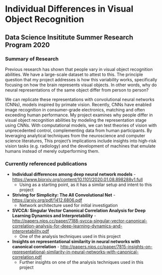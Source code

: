 # Individual Differences in Visual Object Recognition

## Data Science Insititute Summer Research Program 2020

### Summary of Research
Previous research has shown that people vary in visual object recognition abilities. We have a large-scale dataset to attest to this. The principle question that my project addresses is how this variability works, specifically focusing on how the brain represents visual objects. In other words, why do neural representations of the same object differ from person to person?

We can replicate these representations with convolutional neural networks (CNNs), models inspired by primate vision. Recently, CNNs have enabled image recognition in consumer-grade electronics, matching and often exceeding human performance. My project examines why people differ in visual object recognition abilities by modeling the representation stage using CNNs. With computational models, we can test theories of vision with unprecedented control, complementing data from human participants. By leveraging analytical techniques from the neuroscience and computer science literatures, This project’s implications include insights into high-risk vision tasks (e.g. radiology) and the development of machines that emulate humans instead of merely outperforming them.

### Currently referenced publications
- **Individual differences among deep neural network models** - 
  https://www.biorxiv.org/content/10.1101/2020.01.08.898288v1.full
  - Using as a starting point, as it has a similar setup and intent to this project
- **Striving for Simplicity: The All Convolutional Net** - 
  https://arxiv.org/pdf/1412.6806.pdf
  - Network architecture used for initial investigation
- **SVCCA: Singular Vector Canonical Correlation Analysis for Deep Learning Dynamics and Interpretability** - 
  http://papers.nips.cc/paper/7188-svcca-singular-vector-canonical-correlation-analysis-for-deep-learning-dynamics-and-interpretability.pdf
  - One of the analysis techniques used in this project
- **Insights on representational similarity in neural networks with canonical correlation** - 
  http://papers.nips.cc/paper/7815-insights-on-representational-similarity-in-neural-networks-with-canonical-correlation.pdf
  - Further insights on one of the analysis techniques used in this project
